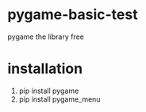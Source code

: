# pygame-basic-test
pygame the library free 
# installation
1. pip install pygame
2. pip install pygame_menu
